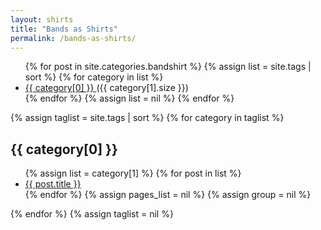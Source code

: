 ```yaml
---
layout: shirts
title: "Bands as Shirts"
permalink: /bands-as-shirts/
---
```


<!--
<header>
    <h1>Category List</h1>
</header>

-->

<ul class="tag-box inline">
{% for post in site.categories.bandshirt %}
  {% assign list = site.tags | sort %}
      {% for category in list %} 
          <li>
              <a href="#{{ category[0] }}">
                  {{ category[0] }}
              </a>
              <span>({{ category[1].size }})</span>
          </li>
      {% endfor %}
  {% assign list = nil %}
{% endfor %}
</ul>

{% assign taglist = site.tags | sort %}
{% for category in taglist %} 
 <h2 id="{{ category[0] }}">{{ category[0] }}</h2>
 <ul class="post-list">
  {% assign list = category[1] %}  
  {% for post in list %}
   <li>
   <a href="{{ post.url }}">{{ post.title }}</a>
   </li>
  {% endfor %}
  {% assign pages_list = nil %}
  {% assign group = nil %}
 </ul>
{% endfor %}
{% assign taglist = nil %}